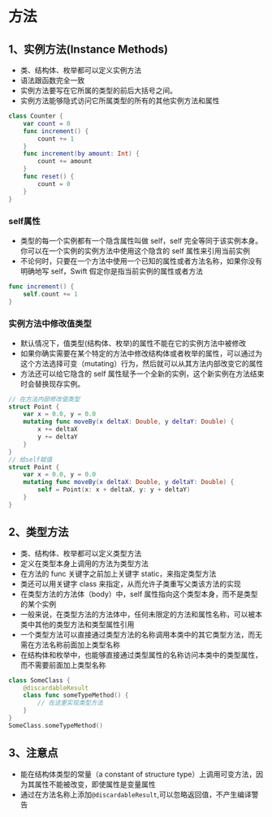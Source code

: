 # 方法

## 1、实例方法(Instance Methods)

* 类、结构体、枚举都可以定义实例方法
* 语法跟函数完全一致
* 实例方法要写在它所属的类型的前后大括号之间。
* 实例方法能够隐式访问它所属类型的所有的其他实例方法和属性

```swift
class Counter {
    var count = 0
    func increment() {
        count += 1
    }
    func increment(by amount: Int) {
        count += amount
    }
    func reset() {
        count = 0
    }
}
```

### self属性

* 类型的每一个实例都有一个隐含属性叫做 self，self 完全等同于该实例本身。你可以在一个实例的实例方法中使用这个隐含的 self 属性来引用当前实例
* 不论何时，只要在一个方法中使用一个已知的属性或者方法名称，如果你没有明确地写 self，Swift 假定你是指当前实例的属性或者方法

```swift
func increment() {
    self.count += 1
}
```

### 实例方法中修改值类型

* 默认情况下，值类型(结构体、枚举)的属性不能在它的实例方法中被修改
* 如果你确实需要在某个特定的方法中修改结构体或者枚举的属性，可以通过为这个方法选择可变（mutating）行为，然后就可以从其方法内部改变它的属性
* 方法还可以给它隐含的 self 属性赋予一个全新的实例，这个新实例在方法结束时会替换现存实例。

```swift
// 在方法内部修改值类型
struct Point {
    var x = 0.0, y = 0.0
    mutating func moveBy(x deltaX: Double, y deltaY: Double) {
        x += deltaX
        y += deltaY
    }
}
// 给self赋值
struct Point {
    var x = 0.0, y = 0.0
    mutating func moveBy(x deltaX: Double, y deltaY: Double) {
        self = Point(x: x + deltaX, y: y + deltaY)
    }
}
```

## 2、类型方法

* 类、结构体、枚举都可以定义类型方法
* 定义在类型本身上调用的方法为类型方法
* 在方法的 func 关键字之前加上关键字 static，来指定类型方法
* 类还可以用关键字 class 来指定，从而允许子类重写父类该方法的实现
* 在类型方法的方法体（body）中，self 属性指向这个类型本身，而不是类型的某个实例
* 一般来说，在类型方法的方法体中，任何未限定的方法和属性名称，可以被本类中其他的类型方法和类型属性引用
* 一个类型方法可以直接通过类型方法的名称调用本类中的其它类型方法，而无需在方法名称前面加上类型名称
* 在结构体和枚举中，也能够直接通过类型属性的名称访问本类中的类型属性，而不需要前面加上类型名称

```swift
class SomeClass {
    @discardableResult
    class func someTypeMethod() {
        // 在这里实现类型方法
    }
}
SomeClass.someTypeMethod()
```

## 3、注意点

* 能在结构体类型的常量（a constant of structure type）上调用可变方法，因为其属性不能被改变，即使属性是变量属性
* 通过在方法名称上添加```@discardableResult```,可以忽略返回值，不产生编译警告

